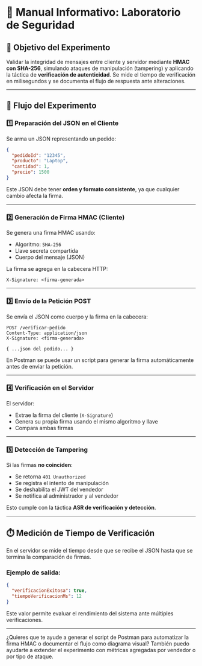 
# 🔐 Manual Informativo: Laboratorio de Seguridad

## 🎯 Objetivo del Experimento

Validar la integridad de mensajes entre cliente y servidor mediante **HMAC con SHA-256**, simulando ataques de manipulación (tampering) y aplicando la táctica de **verificación de autenticidad**. Se mide el tiempo de verificación en milisegundos y se documenta el flujo de respuesta ante alteraciones.

---

## 🧪 Flujo del Experimento

### 1️⃣ Preparación del JSON en el Cliente

Se arma un JSON representando un pedido:

```json
{
  "pedidoId": "12345",
  "producto": "Laptop",
  "cantidad": 1,
  "precio": 1500
}
```

Este JSON debe tener **orden y formato consistente**, ya que cualquier cambio afecta la firma.

---

### 2️⃣ Generación de Firma HMAC (Cliente)

Se genera una firma HMAC usando:

- Algoritmo: `SHA-256`
- Llave secreta compartida
- Cuerpo del mensaje (JSON)

La firma se agrega en la cabecera HTTP:

```
X-Signature: <firma-generada>
```

---

### 3️⃣ Envío de la Petición POST

Se envía el JSON como cuerpo y la firma en la cabecera:

```http
POST /verificar-pedido
Content-Type: application/json
X-Signature: <firma-generada>

{ ...json del pedido... }
```

En Postman se puede usar un script para generar la firma automáticamente antes de enviar la petición.

---

### 4️⃣ Verificación en el Servidor

El servidor:

- Extrae la firma del cliente (`X-Signature`)
- Genera su propia firma usando el mismo algoritmo y llave
- Compara ambas firmas

---

### 5️⃣ Detección de Tampering

Si las firmas **no coinciden**:

- Se retorna `401 Unauthorized`
- Se registra el intento de manipulación
- Se deshabilita el JWT del vendedor
- Se notifica al administrador y al vendedor

Esto cumple con la táctica **ASR de verificación y detección**.

---

## ⏱️ Medición de Tiempo de Verificación

En el servidor se mide el tiempo desde que se recibe el JSON hasta que se termina la comparación de firmas.

### Ejemplo de salida:

```json
{
  "verificacionExitosa": true,
  "tiempoVerificacionMs": 12
}
```

Este valor permite evaluar el rendimiento del sistema ante múltiples verificaciones.

---

¿Quieres que te ayude a generar el script de Postman para automatizar la firma HMAC o documentar el flujo como diagrama visual? También puedo ayudarte a extender el experimento con métricas agregadas por vendedor o por tipo de ataque.
